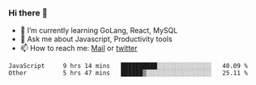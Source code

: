 ### Hi there 👋

- 🌱 I’m currently learning GoLang, React, MySQL
- 💬 Ask me about Javascript, Productivity tools 
- 📫 How to reach me: [Mail](mailto:kvaishak47@gmail.com) or [twitter](https://twitter.com/kvaish4k)

<!--START_SECTION:waka-->

```text
JavaScript     9 hrs 14 mins   ██████████░░░░░░░░░░░░░░░   40.09 %
Other          5 hrs 47 mins   ██████▒░░░░░░░░░░░░░░░░░░   25.11 %
```

<!--END_SECTION:waka-->

